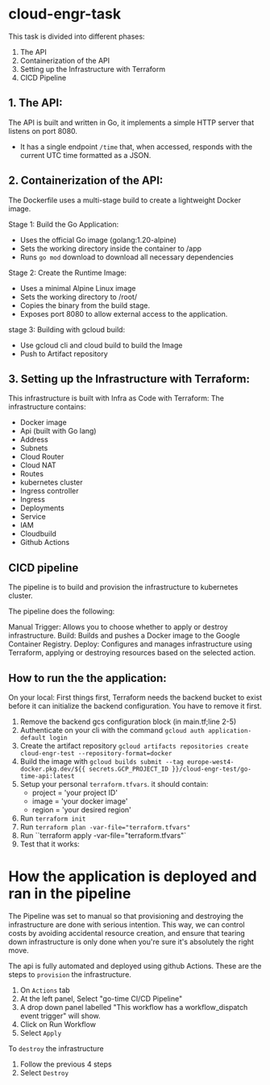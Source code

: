 # cloud-engr-task

This task is divided into different phases:

1. The API
2. Containerization of the API 
3. Setting up the Infrastructure with Terraform
4. CICD Pipeline

## 1. The API:
The API is built and written in Go, it implements a simple HTTP server that listens on port 8080.
- It has a single endpoint `/time` that, when accessed, responds with the current UTC time formatted as a JSON.

## 2. Containerization of the API:
The Dockerfile uses a multi-stage build to create a lightweight Docker image.

Stage 1: Build the Go Application:
- Uses the official Go image (golang:1.20-alpine) 
- Sets the working directory inside the container to /app
- Runs `go mod` download to download all necessary dependencies

Stage 2: Create the Runtime Image:
- Uses a minimal Alpine Linux image
- Sets the working directory to /root/
- Copies the binary from the build stage.
- Exposes port 8080 to allow external access to the application.

stage 3: Building with gcloud build:
- Use gcloud cli and cloud build to build the Image
- Push to Artifact repository


## 3. Setting up the Infrastructure with Terraform:
This infrastructure is built with Infra as Code with Terraform:
The infrastructure contains:
- Docker image
- Api (built with Go lang)
- Address
- Subnets
- Cloud Router
- Cloud NAT
- Routes
- kubernetes cluster
- Ingress controller
- Ingress
- Deployments
- Service
- IAM
- Cloudbuild
- Github Actions


## CICD pipeline
The pipeline is to build and provision the infrastructure to kubernetes cluster. 

The pipeline does the following:

Manual Trigger: Allows you to choose whether to apply or destroy infrastructure.
Build: Builds and pushes a Docker image to the Google Container Registry.
Deploy: Configures and manages infrastructure using Terraform, applying or destroying resources based on the selected action.



## How to run the the application: 
On your local:
First things first, Terraform needs the backend bucket to exist before it can initialize the backend configuration. You have to remove it first.
1. Remove the backend gcs configuration block (in main.tf;line 2-5)
2. Authenticate on your cli with the command `gcloud auth application-default login`
3. Create the artifact repository `gcloud artifacts repositories create cloud-engr-test --repository-format=docker`
4. Build the image with `gcloud builds submit --tag europe-west4-docker.pkg.dev/${{ secrets.GCP_PROJECT_ID }}/cloud-engr-test/go-time-api:latest`
5. Setup your personal `terraform.tfvars`. it should contain:
    - project  = 'your project ID'
    - image    = 'your docker image'
    - region   = 'your desired region'
6. Run `terraform init`
7. Run `terraform plan -var-file="terraform.tfvars"`
8. Run ``terraform apply -var-file="terraform.tfvars"`
9. Test that it works:



# How the application is deployed and ran in the pipeline
The Pipeline was set to manual so that provisioning and destroying the infrastructure are done with serious intention. This way, we can control costs by avoiding accidental resource creation, and ensure that tearing down infrastructure is only done when you're sure it's absolutely the right move.

The api is fully automated and deployed using github Actions. These are the steps to `provision` the infrastructure.
1. On `Actions` tab
2. At the left panel, Select "go-time CI/CD Pipeline"
3. A drop down panel labelled "This workflow has a workflow_dispatch event trigger" will show.
4. Click on Run Workflow
5. Select `Apply`


To `destroy` the infrastructure

1. Follow the previous 4 steps
2. Select `Destroy`
